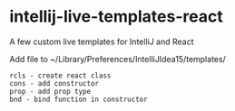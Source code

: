 # intellij-live-templates-react
A few custom live templates for IntelliJ and React

Add file to ~/Library/Preferences/IntelliJIdea15/templates/


```
rcls - create react class
cons - add constructor
prop - add prop type
bnd - bind function in constructor
```
